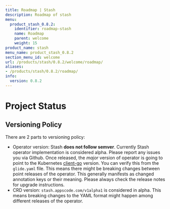 ```yaml
---
title: Roadmap | Stash
description: Roadmap of stash
menu:
  product_stash_0.8.2:
    identifier: roadmap-stash
    name: Roadmap
    parent: welcome
    weight: 15
product_name: stash
menu_name: product_stash_0.8.2
section_menu_id: welcome
url: /products/stash/0.8.2/welcome/roadmap/
aliases:
- /products/stash/0.8.2/roadmap/
info:
  version: 0.8.2
---
```


# Project Status

## Versioning Policy
There are 2 parts to versioning policy:

 - Operator version: Stash __does not follow semver__. Currently Stash operator implementation is considered alpha. Please report any issues you via Github. Once released, the _major_ version of operator is going to point to the Kubernetes [client-go](https://github.com/kubernetes/client-go#branches-and-tags) version. You can verify this from the `glide.yaml` file. This means there might be breaking changes between point releases of the operator. This generally manifests as changed annotation keys or their meaning.
Please always check the release notes for upgrade instructions.
 - CRD version: `stash.appscode.com/v1alpha1` is considered in alpha. This means breaking changes to the YAML format
might happen among different releases of the operator.
